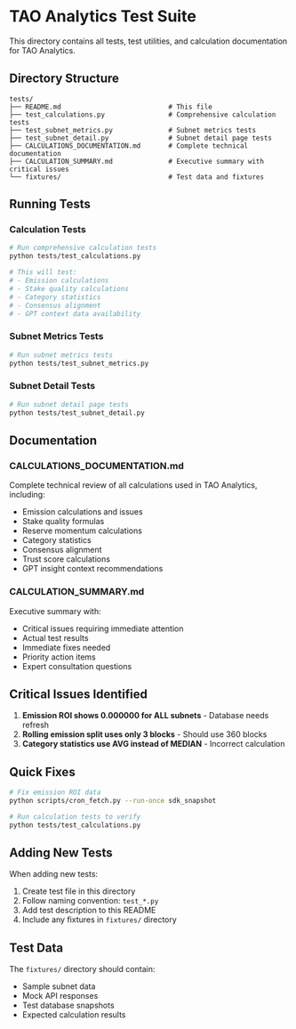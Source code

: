 # TAO Analytics Test Suite

This directory contains all tests, test utilities, and calculation documentation for TAO Analytics.

## Directory Structure

```
tests/
├── README.md                           # This file
├── test_calculations.py                # Comprehensive calculation tests
├── test_subnet_metrics.py              # Subnet metrics tests
├── test_subnet_detail.py               # Subnet detail page tests
├── CALCULATIONS_DOCUMENTATION.md       # Complete technical documentation
├── CALCULATION_SUMMARY.md              # Executive summary with critical issues
└── fixtures/                           # Test data and fixtures
```

## Running Tests

### Calculation Tests
```bash
# Run comprehensive calculation tests
python tests/test_calculations.py

# This will test:
# - Emission calculations
# - Stake quality calculations
# - Category statistics
# - Consensus alignment
# - GPT context data availability
```

### Subnet Metrics Tests
```bash
# Run subnet metrics tests
python tests/test_subnet_metrics.py
```

### Subnet Detail Tests
```bash
# Run subnet detail page tests
python tests/test_subnet_detail.py
```

## Documentation

### CALCULATIONS_DOCUMENTATION.md
Complete technical review of all calculations used in TAO Analytics, including:
- Emission calculations and issues
- Stake quality formulas
- Reserve momentum calculations
- Category statistics
- Consensus alignment
- Trust score calculations
- GPT insight context recommendations

### CALCULATION_SUMMARY.md
Executive summary with:
- Critical issues requiring immediate attention
- Actual test results
- Immediate fixes needed
- Priority action items
- Expert consultation questions

## Critical Issues Identified

1. **Emission ROI shows 0.000000 for ALL subnets** - Database needs refresh
2. **Rolling emission split uses only 3 blocks** - Should use 360 blocks
3. **Category statistics use AVG instead of MEDIAN** - Incorrect calculation

## Quick Fixes

```bash
# Fix emission ROI data
python scripts/cron_fetch.py --run-once sdk_snapshot

# Run calculation tests to verify
python tests/test_calculations.py
```

## Adding New Tests

When adding new tests:
1. Create test file in this directory
2. Follow naming convention: `test_*.py`
3. Add test description to this README
4. Include any fixtures in `fixtures/` directory

## Test Data

The `fixtures/` directory should contain:
- Sample subnet data
- Mock API responses
- Test database snapshots
- Expected calculation results 